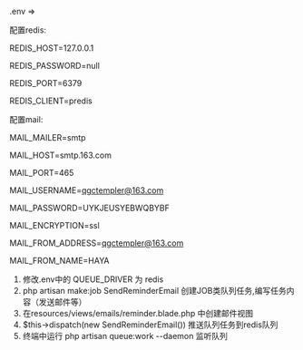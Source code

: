 .env =>

配置redis:

REDIS_HOST=127.0.0.1

REDIS_PASSWORD=null

REDIS_PORT=6379

REDIS_CLIENT=predis

配置mail:

MAIL_MAILER=smtp

MAIL_HOST=smtp.163.com

MAIL_PORT=465

MAIL_USERNAME=qgctempler@163.com

MAIL_PASSWORD=UYKJEUSYEBWQBYBF

MAIL_ENCRYPTION=ssl

MAIL_FROM_ADDRESS=qgctempler@163.com

MAIL_FROM_NAME=HAYA

1. 修改.env中的 QUEUE_DRIVER 为 redis
2. php artisan make:job SendReminderEmail  创建JOB类队列任务,编写任务内容（发送邮件等）
3. 在resources/views/emails/reminder.blade.php 中创建邮件视图
4. $this->dispatch(new SendReminderEmail()) 推送队列任务到redis队列
5. 终端中运行 php artisan queue:work --daemon 监听队列
